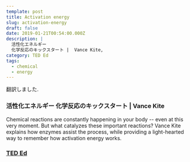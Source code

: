 ```yaml
---
template: post
title: Activation energy
slug: activation-energy
draft: false
date: 2019-01-21T00:54:00.000Z
description: |
  活性化エネルギー 
  化学反応のキックスタート |  Vance Kite,
category: TED Ed
tags:
  - chemical
  - energy
---
```

翻訳しました. 

### 活性化エネルギー 化学反応のキックスタート | Vance Kite

Chemical reactions are constantly happening in your body -- even at this very moment. But what catalyzes these important reactions? Vance Kite explains how enzymes assist the process, while providing a light-hearted way to remember how activation energy works.

### [TED Ed](https://ed.ted.com/lessons/activation-energy-kickstarting-chemical-reactions-vance-kite#review)
